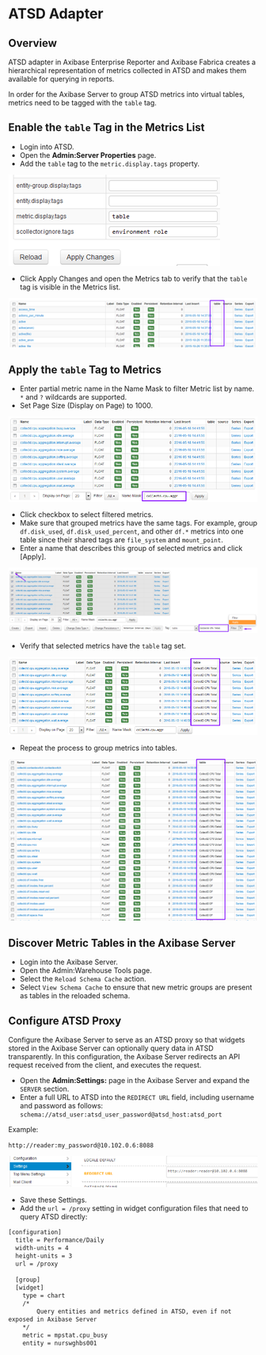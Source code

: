 # ATSD Adapter

## Overview

ATSD adapter in Axibase Enterprise Reporter and Axibase Fabrica creates a hierarchical representation of metrics 
collected in ATSD and makes them available for querying in reports.

In order for the Axibase Server to group ATSD metrics into virtual tables, metrics need to be tagged with the `table` tag. 

## Enable the `table` Tag in the Metrics List

* Login into ATSD.
* Open the **Admin:Server Properties** page.
* Add the `table` tag to the `metric.display.tags` property.

![Server Properties](metric-table-tags.png)

* Click Apply Changes and open the Metrics tab to verify that the `table` tag is visible in the Metrics list.

![Metrics List: table tag](metrics-table-tag.png)

## Apply the `table` Tag to Metrics

* Enter partial metric name in the Name Mask to filter Metric list by name. `*` and `?` wildcards are supported.
* Set Page Size (Display on Page) to 1000.

![Metric List: filter](metric-list-filter.png)

* Click checkbox to select filtered metrics.
* Make sure that grouped metrics have the same tags. For example, group `df.disk_used`, `df.disk_used_percent`, and other `df.*` metrics into one table since their shared tags are `file_system` and `mount_point`.
* Enter a name that describes this group of selected metrics and click [Apply].

![Metric List: apply tag](metric-table-tag-apply.png)

* Verify that selected metrics have the `table` tag set.

![Metric List: applied tag](metric-table-tag-applied.png)

* Repeat the process to group metrics into tables.

![Metric List: tag all](metric-table-tag-all.png)

## Discover Metric Tables in the Axibase Server

* Login into the Axibase Server.
* Open the Admin:Warehouse Tools page.
* Select the `Reload Schema Cache` action.
* Select `View Schema Cache` to ensure that new metric groups are present as tables in the reloaded schema.

## Configure ATSD Proxy

Configure the Axibase Server to serve as an ATSD proxy so that widgets stored in the Axibase Server can optionally query data in ATSD transparently. In this configuration, the Axibase Server redirects an API request received from the client, and executes the request. 

* Open the **Admin:Settings:** page in the Axibase Server and expand the `SERVER` section.
* Enter a full URL to ATSD into the `REDIRECT URL` field, including username and password as follows:
`schema://atsd_user:atsd_user_password@atsd_host:atsd_port`

Example:

`http://reader:my_password@10.102.0.6:8088`

![](redirect_settings.png)

* Save these Settings.
* Add the `url = /proxy` setting in widget configuration files that need to query ATSD directly:

```ls
[configuration]
  title = Performance/Daily 
  width-units = 4
  height-units = 3
  url = /proxy
  
  [group]
  [widget]
    type = chart
    /*
    	Query entities and metrics defined in ATSD, even if not exposed in Axibase Server
    */
    metric = mpstat.cpu_busy
    entity = nurswghbs001
```
